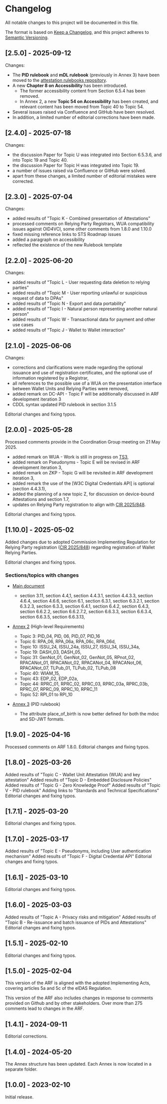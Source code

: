 # Changelog

All notable changes to this project will be documented in this file.

The format is based on [Keep a Changelog](https://keepachangelog.com/en/1.0.0/),
and this project adheres to [Semantic Versioning](https://semverdoc.org/).

## [2.5.0] - 2025-09-12

Changes:

- The **PID rulebook** and **mDL rulebook** (previously in Annex 3) have been
moved to the [attestation rulebooks repository](https://github.com/eu-digital-identity-wallet/eudi-doc-attestation-rulebooks-catalog/).
- A new **Chapter 8 on Accessibility** has been introduced.  
    - The former accessibility content from Section 6.5.4 has been removed.  
    - In Annex 2, a new **Topic 54 on Accessibility** has been created, and
    relevant content has been moved from Topic 40 to Topic 54.  
- Several issues raised via Confluence and GitHub have been resolved.  
- In addition, a limited number of editorial corrections have been made.  

## [2.4.0] - 2025-07-18

Changes:

- the discussion Paper for Topic U was integrated into Section 6.5.3.6, and into
Topic 19 and Topic 40.
- the discussion Paper for Topic H was integrated into Topic 19.
- a number of issues raised via Confluence or GitHub were solved.
- apart from these changes, a limited number of editorial mistakes were corrected.

## [2.3.0] - 2025-07-04

Changes:

- added results of "Topic K - Combined presentation of Attestations"
- processed comments on Relying Party Registrars, WUA compatibility issues
against OID4VCI, some other comments from 1.8.0 and 1.10.0
- fixed missing reference links to STS Roadmap issues
- added a paragraph on accessibility
- reflected the existence of the new Rulebook template

## [2.2.0] - 2025-06-20

Changes:

- added results of "Topic L - User requesting data deletion to relying parties"
- added results of "Topic M - User reporting unlawful or suspicious request of
data to DPAs"
- added results of "Topic N - Export and data portability"
- added results of "Topic I - Natural person representing another natural person"
- added results of "Topic W - Transactional data for payment and other use cases
- added results of "Topic J - Wallet to Wallet interaction"

## [2.1.0] - 2025-06-06

Changes:

- corrections and clarifications were made regarding the optional issuance and
use of registration certificates, and the optional use of information registered
by a Registrar,
- all references to the possible use of a WUA on the presentation interface
between Wallet Units and Relying Parties were removed,
- added remark on DC-API - Topic F will be additionally discussed in ARF
development iteration 3
- CDDL syntax updated PID rulebook in section 3.1.5

Editorial changes and fixing typos.

## [2.0.0] - 2025-05-28

Processed comments provide in the Coordination Group meeting on 21 May 2025.

- added remark on WUA - Work is still in progress on [TS3](https://github.com/eu-digital-identity-wallet/eudi-doc-standards-and-technical-specifications-private/blob/main/docs/technical-specifications/ts3-wallet-unit-attestation.md),
- added remark on Pseudonyms - Topic E will be revised in ARF development
iteration 3,
- added remark on ZKP - Topic G will be revisited in ARF development iteration 3,
- added remark the use of the [W3C Digital Credentials API] is optional (section
4.4.3.1),
- added the planning of a new topic Z, for discussion on device-bound
Attestations and section 1.7,
- updates on Relying Party registration to align with [CIR 2025/848](https://data.europa.eu/eli/reg_impl/2025/848/oj).

Editorial changes and fixing typos.

## [1.10.0] - 2025-05-02

Added changes due to adopted Commission Implementing Regulation for Relying
Party registration ([CIR 2025/848](https://data.europa.eu/eli/reg_impl/2025/848/oj))
regarding registration of Wallet Relying Parties.

Editorial changes and fixing typos.

### Sections/topics with changes

- [Main document](docs/architecture-and-reference-framework-main.md)
    - section 3.11, section 4.4,1, section 4.4.3.1, section 4.4.3.3, section
    4.6.4, section 4.6.6, section 6.1, section 6.3.1, section 6.3.2.1, section
    6.3.2.3, section 6.3.3, section 6.4.1, section 6.4.2, section 6.4.3, section
    6.6.2.2, section 6.6.2.7.2, section 6.6.3.3, section 6.6.3.4, section
    6.6.3.5, section 6.6.3.13,

- [Annex 2](docs/annexes/annex-2/annex-2-high-level-requirements.md) (High-level
Requirements)
    - Topic 3: PID_04, PID, 06, PID_07, PID_16
    - Topic 6: RPA_06, RPA_06a, RPA_06c, RPA_06d,
    - Topic 10: ISSU_24, ISSU_24a, ISSU_27, ISSU_34, ISSU_34a,
    - Topic 19: DASH_03, DASH_05,
    - Topic 31:  GenNot_01, GenNot_02, GenNot_05, RPnot_02, RPACANot_01,
    RPACANot_02, RPACANot_04, RPACANot_06, RPACANot_07, TLPub_01, TLPub_02,
    TLPub_08
    - Topic 40: WIAM_15,
    - Topic 43: EDP_02, EDP_02a,
    - Topic 44: RPRC_01, RPRC_02, RPRC_03, RPRC_03a, RPRC_03b, RPRC_07, RPRC_09,
    RPRC_10, RPRC_11
    - Topic 52: RPI_01 to RPI_10

- [Annex 3](docs/annexes/annex-3/annex-3.01-pid-rulebook.md) (PID rulebook)
    - The attribute place_of_birth is now better defined for both the mdoc and
    SD-JWT formats.

## [1.9.0] - 2025-04-16

Processed comments on ARF 1.8.0.
Editorial changes and fixing typos.

## [1.8.0] - 2025-03-26

Added results of "Topic C - Wallet Unit Attestation (WUA) and key attestation"
Added results of "Topic D - Embedded Disclosure Policies"
Added results of "Topic G - Zero Knowledge Proof"
Added results of "Topic V - PID rulebook"
Adding links to "Standards and Technical Specifications"
Editorial changes and fixing typos.

## [1.7.1] - 2025-03-20

Editorial changes and fixing typos.

## [1.7.0] - 2025-03-17

Added results of "Topic E - Pseudonyms, including User authentication mechanism"
Added results of "Topic F - Digital Credential API"
Editorial changes and fixing typos.

## [1.6.1] - 2025-03-10

Editorial changes and fixing typos.

## [1.6.0] - 2025-03-03

Added results of "Topic A - Privacy risks and mitigation"
Added results of "Topic B - Re-issuance and batch issuance of PIDs and Attestations"
Editorial changes and fixing typos.

## [1.5.1] - 2025-02-10

Editorial changes and fixing typos.

## [1.5.0] - 2025-02-04

This version of the ARF is aligned with the adopted Implementing Acts, covering
articles 5a and 5c of the eIDAS Regulation.

This version of the ARF also includes changes in response to comments provided
on Github and by other stakeholders. Over more than 275 comments lead to changes
in the ARF.

## [1.4.1] - 2024-09-11

Editorial corrections.

## [1.4.0] - 2024-05-20

The Annex structure has been updated. Each Annex is now located in a separate folder.

## [1.0.0] - 2023-02-10

Initial release.
